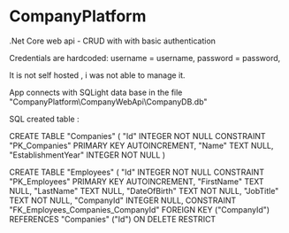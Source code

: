 # CompanyPlatform
.Net Core web api - CRUD with with basic authentication

Credentials are hardcoded:
username = username,
password = password,

It is not self hosted , i was not able to manage it.

App connects with SQLight data base in the file "CompanyPlatform\CompanyWebApi\CompanyDB.db"

SQL created table :

CREATE TABLE "Companies" (
    "Id" INTEGER NOT NULL CONSTRAINT "PK_Companies" PRIMARY KEY AUTOINCREMENT,
    "Name" TEXT NULL,
    "EstablishmentYear" INTEGER NOT NULL
)

CREATE TABLE "Employees" (
    "Id" INTEGER NOT NULL CONSTRAINT "PK_Employees" PRIMARY KEY AUTOINCREMENT,
    "FirstName" TEXT NULL,
    "LastName" TEXT NULL,
    "DateOfBirth" TEXT NOT NULL,
    "JobTitle" TEXT NOT NULL,
    "CompanyId" INTEGER NULL,
    CONSTRAINT "FK_Employees_Companies_CompanyId" FOREIGN KEY ("CompanyId") REFERENCES "Companies" ("Id") ON DELETE RESTRICT
